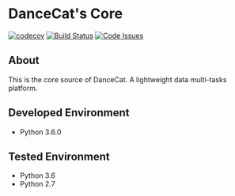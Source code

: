 DanceCat's Core
===============

[![codecov](https://codecov.io/gh/DanceCats/CoreCat/branch/master/graph/badge.svg)](https://codecov.io/gh/DanceCats/CoreCat)
[![Build Status](https://travis-ci.org/DanceCats/CoreCat.svg?branch=master)](https://travis-ci.org/DanceCats/CoreCat)
[![Code Issues](https://www.quantifiedcode.com/api/v1/project/bedf73b0d14d49fbb60d4d1ec15d1af1/badge.svg)](https://www.quantifiedcode.com/app/project/bedf73b0d14d49fbb60d4d1ec15d1af1)

About
-----

This is the core source of DanceCat. A lightweight data multi-tasks
platform.

Developed Environment
---------------------

* Python 3.6.0

Tested Environment
------------------

* Python 3.6
* Python 2.7
